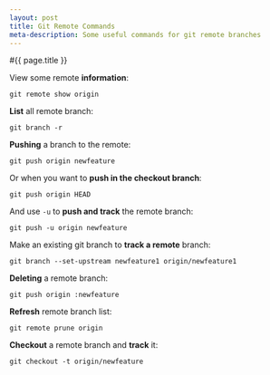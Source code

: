 ```yaml
---
layout: post
title: Git Remote Commands
meta-description: Some useful commands for git remote branches
---
```


#{{ page.title }}

View some remote **information**:

	git remote show origin

**List** all remote branch:

	git branch -r

**Pushing** a branch to the remote:

	git push origin newfeature

Or when you want to **push in the checkout branch**:

	git push origin HEAD

And use `-u` to **push and track** the remote branch:

	git push -u origin newfeature

Make an existing git branch to **track a remote** branch:

	git branch --set-upstream newfeature1 origin/newfeature1

**Deleting** a remote branch:

	git push origin :newfeature

**Refresh** remote branch list:

	git remote prune origin

**Checkout** a remote branch and **track** it:

	git checkout -t origin/newfeature

